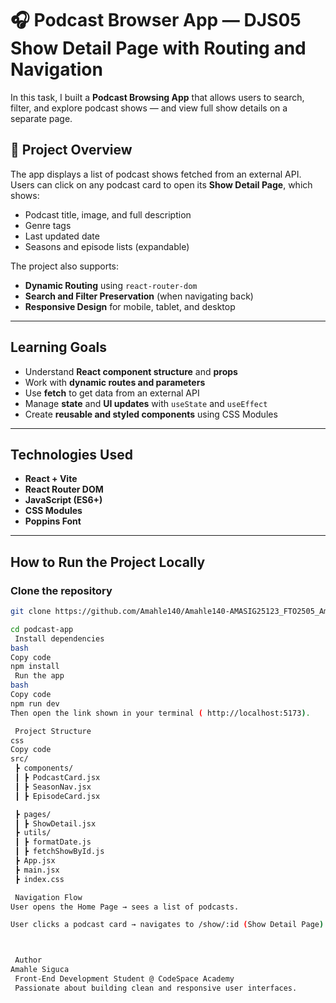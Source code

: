 # 🎧 Podcast Browser App — DJS05 Show Detail Page with Routing and Navigation

 
In this task, I built a **Podcast Browsing App** that allows users to search, filter, and explore podcast shows — and view full show details on a separate page.
## 🚀 Project Overview

The app displays a list of podcast shows fetched from an external API.  
Users can click on any podcast card to open its **Show Detail Page**, which shows:
- Podcast title, image, and full description  
- Genre tags  
- Last updated date  
- Seasons and episode lists (expandable)  

The project also supports:
- **Dynamic Routing** using `react-router-dom`  
- **Search and Filter Preservation** (when navigating back)  
- **Responsive Design** for mobile, tablet, and desktop  

---


##  Learning Goals

- Understand **React component structure** and **props**
- Work with **dynamic routes and parameters**
- Use **fetch** to get data from an external API
- Manage **state** and **UI updates** with `useState` and `useEffect`
- Create **reusable and styled components** using CSS Modules

---



##  Technologies Used

- **React + Vite**
- **React Router DOM**
- **JavaScript (ES6+)**
- **CSS Modules**
- **Poppins Font**

---

##  How to Run the Project Locally

###  Clone the repository
```bash
git clone https://github.com/Amahle140/Amahle140-AMASIG25123_FTO2505_Amahle_Siguca_DJS05

cd podcast-app
 Install dependencies
bash
Copy code
npm install
 Run the app
bash
Copy code
npm run dev
Then open the link shown in your terminal ( http://localhost:5173).

 Project Structure
css
Copy code
src/
 ┣ components/
 ┃ ┣ PodcastCard.jsx
 ┃ ┣ SeasonNav.jsx
 ┃ ┣ EpisodeCard.jsx

 ┣ pages/
 ┃ ┣ ShowDetail.jsx
 ┣ utils/
 ┃ ┣ formatDate.js
 ┃ ┣ fetchShowById.js
 ┣ App.jsx
 ┣ main.jsx
 ┣ index.css

 Navigation Flow
User opens the Home Page → sees a list of podcasts.

User clicks a podcast card → navigates to /show/:id (Show Detail Page).



 Author
Amahle Siguca
 Front-End Development Student @ CodeSpace Academy
 Passionate about building clean and responsive user interfaces.

